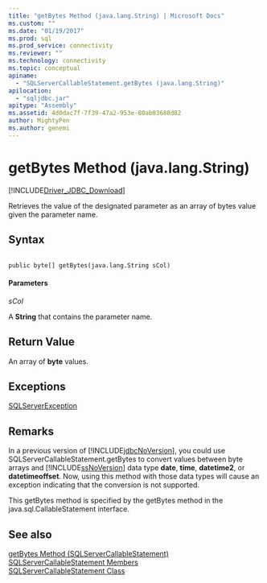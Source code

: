 ```yaml
---
title: "getBytes Method (java.lang.String) | Microsoft Docs"
ms.custom: ""
ms.date: "01/19/2017"
ms.prod: sql
ms.prod_service: connectivity
ms.reviewer: ""
ms.technology: connectivity
ms.topic: conceptual
apiname: 
  - "SQLServerCallableStatement.getBytes (java.lang.String)"
apilocation: 
  - "sqljdbc.jar"
apitype: "Assembly"
ms.assetid: 4d0dac7f-7f39-47a2-953e-80ab03688d82
author: MightyPen
ms.author: genemi
---
```

# getBytes Method (java.lang.String)
[!INCLUDE[Driver_JDBC_Download](../../../includes/driver_jdbc_download.md)]

  Retrieves the value of the designated parameter as an array of bytes value given the parameter name.  
  
## Syntax  
  
```  
  
public byte[] getBytes(java.lang.String sCol)  
```  
  
#### Parameters  
 *sCol*  
  
 A **String** that contains the parameter name.  
  
## Return Value  
 An array of **byte** values.  
  
## Exceptions  
 [SQLServerException](../../../connect/jdbc/reference/sqlserverexception-class.md)  
  
## Remarks  
 In a previous version of [!INCLUDE[jdbcNoVersion](../../../includes/jdbcnoversion_md.md)], you could use SQLServerCallableStatement.getBytes to convert values between byte arrays and [!INCLUDE[ssNoVersion](../../../includes/ssnoversion-md.md)] data type **date**, **time**, **datetime2**, or **datetimeoffset**. Now, using this method with those data types will cause an exception indicating that the conversion is not supported.  
  
 This getBytes method is specified by the getBytes method in the java.sql.CallableStatement interface.  
  
## See also  
 [getBytes Method &#40;SQLServerCallableStatement&#41;](../../../connect/jdbc/reference/getbytes-method-sqlservercallablestatement.md)   
 [SQLServerCallableStatement Members](../../../connect/jdbc/reference/sqlservercallablestatement-members.md)   
 [SQLServerCallableStatement Class](../../../connect/jdbc/reference/sqlservercallablestatement-class.md)  
  
  
